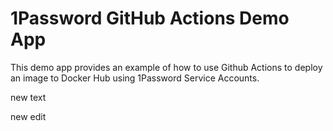 # 1Password GitHub Actions Demo App

This demo app provides an example of how to use Github Actions to deploy an image to Docker Hub using 1Password Service Accounts.

new text

new edit